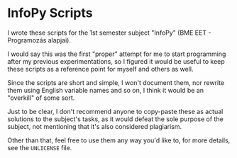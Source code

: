 # InfoPy Scripts

I wrote these scripts for the 1st semester subject "InfoPy"
(BME EET - Programozás alapjai).

I would say this was the first "proper" attempt for me to start programming
after my previous experimentations, so I figured it would be useful to keep
these scripts as a reference point for myself and others as well.

Since the scripts are short and simple, I won't document them,
nor rewrite them using English variable names and so on,
I think it would be an "overkill" of some sort.

Just to be clear, I don't recommend anyone to copy-paste these
as actual solutions to the subject's tasks, as it would defeat the sole
purpose of the subject, not mentioning that it's also considered plagiarism.

Other than that, feel free to use them any way you'd like to,
for more details, see the `UNLICENSE` file.


